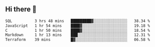 ## Hi there 👋

<!--START_SECTION:waka-->

```txt
SQL          3 hrs 48 mins   █████████▓░░░░░░░░░░░░░░░   38.34 %
JavaScript   1 hr 54 mins    ████▓░░░░░░░░░░░░░░░░░░░░   19.18 %
C            1 hr 50 mins    ████▓░░░░░░░░░░░░░░░░░░░░   18.54 %
Markdown     1 hr 13 mins    ███░░░░░░░░░░░░░░░░░░░░░░   12.31 %
Terraform    39 mins         █▓░░░░░░░░░░░░░░░░░░░░░░░   06.58 %
```

<!--END_SECTION:waka-->

<!--
**taylor475/taylor475** is a ✨ _special_ ✨ repository because its `README.md` (this file) appears on your GitHub profile.

Here are some ideas to get you started:

- 🔭 I’m currently working on ...
- 🌱 I’m currently learning ...
- 👯 I’m looking to collaborate on ...
- 🤔 I’m looking for help with ...
- 💬 Ask me about ...
- 📫 How to reach me: ...
- 😄 Pronouns: ...
- ⚡ Fun fact: ...
-->
